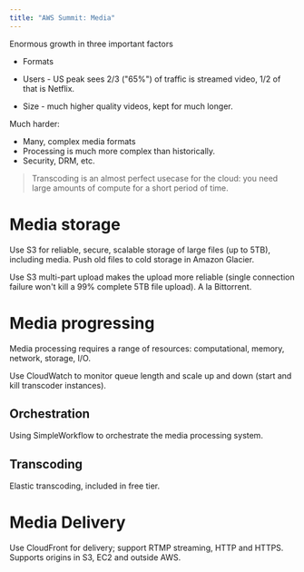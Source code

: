 ```yaml
---
title: "AWS Summit: Media"
---
```


Enormous growth in three important factors

- Formats

- Users - US peak sees 2/3 ("65%") of traffic is streamed video, 1/2 of that is
  Netflix.

- Size - much higher quality videos, kept for much longer.

Much harder:

- Many, complex media formats
- Processing is much more complex than historically.
- Security, DRM, etc.

> Transcoding is an almost perfect usecase for the cloud: you need large
> amounts of compute for a short period of time.

# Media storage

Use S3 for reliable, secure, scalable storage of large files (up to 5TB),
including media. Push old files to cold storage in Amazon Glacier.

Use S3 multi-part upload makes the upload more reliable (single connection
failure won't kill a 99% complete 5TB file upload). A la Bittorrent.

# Media progressing

Media processing requires a range of resources: computational, memory,
network, storage, I/O.

Use CloudWatch to monitor queue length and scale up and down (start and kill
transcoder instances).

## Orchestration

Using SimpleWorkflow to orchestrate the media processing system.

## Transcoding

Elastic transcoding, included in free tier.

# Media Delivery

Use CloudFront for delivery; support RTMP streaming, HTTP and HTTPS. Supports
origins in S3, EC2 and outside AWS.
